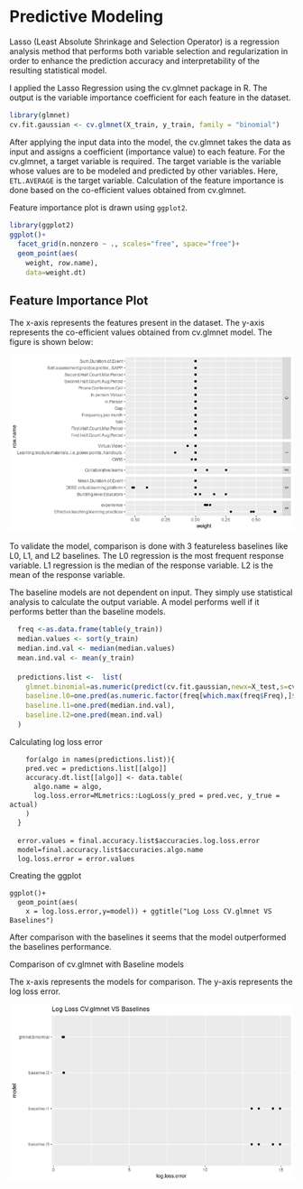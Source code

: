 # Predictive Modeling

 Lasso (Least Absolute Shrinkage and Selection Operator) is a regression analysis method that performs both variable selection and regularization in order to enhance the prediction accuracy and interpretability of the resulting statistical model. 
 
 I applied the Lasso Regression using the cv.glmnet package in R. The output is the variable importance coefficient for each feature in the dataset. 

 ```R
 library(glmnet)
 cv.fit.gaussian <- cv.glmnet(X_train, y_train, family = "binomial")
 ```

 After applying the input data into the model, the cv.glmnet takes the data as input and assigns a coefficient (importance value) to each feature. For the cv.glmnet, a target variable is required. The target variable is the variable whose values are to be modeled and predicted by other variables. Here, `ETL.AVERAGE` is the target variable. Calculation of the feature importance is done based on the co-efficient values obtained from cv.glmnet.

 Feature importance plot is drawn using `ggplot2`.

```R
library(ggplot2)
ggplot()+
  facet_grid(n.nonzero ~ ., scales="free", space="free")+
  geom_point(aes(
    weight, row.name),
    data=weight.dt)
```
## Feature Importance Plot
The x-axis represents the features present in the dataset. The y-axis represents the co-efficient values obtained from cv.glmnet model. The figure is shown below:

![Feature Importance Plot](Figure/f_i.png)


To validate the model, comparison is done with 3 featureless baselines like L0, L1, and L2 baselines. The L0 regression is the most frequent response variable. L1 regression is the median of the response variable. L2 is the mean of the response variable.

The baseline models are not dependent on input. They simply use statistical analysis to calculate the output variable. A model performs well if it performs better than the baseline models. 

```R
  freq <-as.data.frame(table(y_train))
  median.values <- sort(y_train)
  median.ind.val <- median(median.values)
  mean.ind.val <- mean(y_train)

  predictions.list <-  list(
    glmnet.binomial=as.numeric(predict(cv.fit.gaussian,newx=X_test,s=cv.fitgaussian$lambda.1se,type="response")),
    baseline.l0=one.pred(as.numeric.factor(freq[which.max(freq$Freq),]$y_train)),
    baseline.l1=one.pred(median.ind.val),
    baseline.l2=one.pred(mean.ind.val)
  )

```
Calculating log loss error
```
    for(algo in names(predictions.list)){
    pred.vec = predictions.list[[algo]]
    accuracy.dt.list[[algo]] <- data.table(
      algo.name = algo,
      log.loss.error=MLmetrics::LogLoss(y_pred = pred.vec, y_true = actual)
    )
  }

  error.values = final.accuracy.list$accuracies.log.loss.error
  model=final.accuracy.list$accuracies.algo.name
  log.loss.error = error.values
```
Creating the ggplot
```
ggplot()+
  geom_point(aes(
    x = log.loss.error,y=model)) + ggtitle("Log Loss CV.glmnet VS Baselines") 
```

After comparison with the baselines it seems that the model outperformed the baselines performance.

Comparison of cv.glmnet with Baseline models

The x-axis represents the models for comparison. The y-axis represents the log loss error.



![Comparison plot](Figure/last.png)
